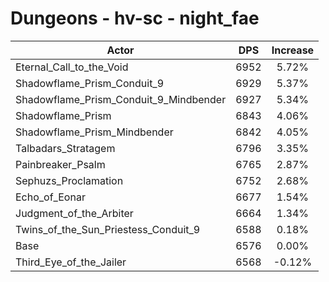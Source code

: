 # Dungeons - hv-sc - night_fae
| Actor | DPS | Increase |
|---|:---:|:---:|
|Eternal_Call_to_the_Void|6952|5.72%|
|Shadowflame_Prism_Conduit_9|6929|5.37%|
|Shadowflame_Prism_Conduit_9_Mindbender|6927|5.34%|
|Shadowflame_Prism|6843|4.06%|
|Shadowflame_Prism_Mindbender|6842|4.05%|
|Talbadars_Stratagem|6796|3.35%|
|Painbreaker_Psalm|6765|2.87%|
|Sephuzs_Proclamation|6752|2.68%|
|Echo_of_Eonar|6677|1.54%|
|Judgment_of_the_Arbiter|6664|1.34%|
|Twins_of_the_Sun_Priestess_Conduit_9|6588|0.18%|
|Base|6576|0.00%|
|Third_Eye_of_the_Jailer|6568|-0.12%|
